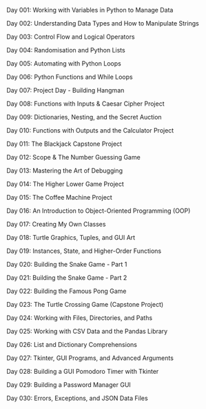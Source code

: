 Day 001: Working with Variables in Python to Manage Data

Day 002: Understanding Data Types and How to Manipulate Strings

Day 003: Control Flow and Logical Operators

Day 004: Randomisation and Python Lists

Day 005: Automating with Python Loops

Day 006: Python Functions and While Loops

Day 007: Project Day - Building Hangman

Day 008: Functions with Inputs & Caesar Cipher Project

Day 009: Dictionaries, Nesting, and the Secret Auction

Day 010: Functions with Outputs and the Calculator Project

Day 011: The Blackjack Capstone Project

Day 012: Scope & The Number Guessing Game

Day 013: Mastering the Art of Debugging

Day 014: The Higher Lower Game Project

Day 015: The Coffee Machine Project

Day 016: An Introduction to Object-Oriented Programming (OOP)

Day 017: Creating My Own Classes

Day 018: Turtle Graphics, Tuples, and GUI Art

Day 019: Instances, State, and Higher-Order Functions

Day 020: Building the Snake Game - Part 1

Day 021: Building the Snake Game - Part 2

Day 022: Building the Famous Pong Game

Day 023: The Turtle Crossing Game (Capstone Project)

Day 024: Working with Files, Directories, and Paths

Day 025: Working with CSV Data and the Pandas Library

Day 026: List and Dictionary Comprehensions

Day 027: Tkinter, GUI Programs, and Advanced Arguments

Day 028: Building a GUI Pomodoro Timer with Tkinter

Day 029: Building a Password Manager GUI

Day 030: Errors, Exceptions, and JSON Data Files